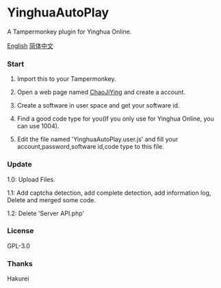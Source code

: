 # YinghuaAutoPlay
A Tampermonkey plugin for Yinghua Online.

[English](https://github.com/LuoMuyu/YinghuaAutoPlay/blob/main/README.md) [简体中文](https://github.com/LuoMuyu/YinghuaAutoPlay/blob/main/README_CN.md)

### Start
1. Import this to your Tampermonkey.

2. Open a web page named [ChaoJiYing](https://www.chaojiying.com/) and create a account.

3. Create a software in user space and get your software id.

4. Find a good code type for you(If you only use for Yinghua Online, you can use 1004).

5. Edit the file named 'YinghuaAutoPlay.user.js' and fill your account,password,software id,code type to this file.

### Update
1.0: Upload Files.

1.1: Add captcha detection, add complete detection, add information log, Delete and merged some code.

1.2: Delete 'Server API.php'

### License
GPL-3.0

### Thanks
Hakurei
